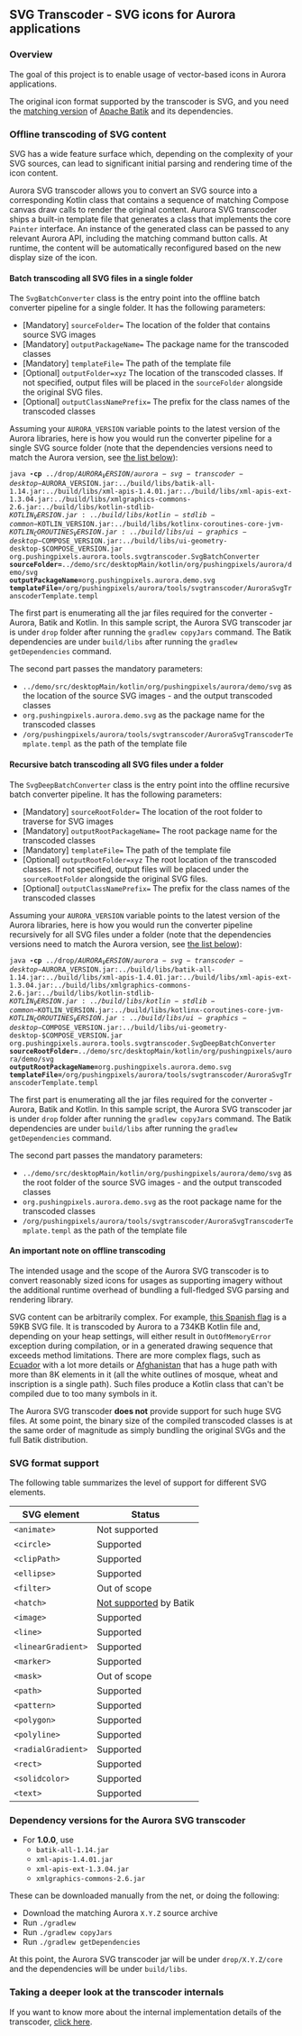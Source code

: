 ## SVG Transcoder - SVG icons for Aurora applications

### Overview

The goal of this project is to enable usage of vector-based icons in Aurora applications.

The original icon format supported by the transcoder is SVG, and you need the [matching version](#dependency-versions-for-the-aurora-svg-transcoder) of [Apache Batik](https://xmlgraphics.apache.org/batik/) and its dependencies.

### Offline transcoding of SVG content

SVG has a wide feature surface which, depending on the complexity of your SVG sources, can lead to significant initial parsing and rendering time of the icon content.

Aurora SVG transcoder allows you to convert an SVG source into a corresponding Kotlin class that contains a sequence of matching Compose canvas draw calls to render the original content. Aurora SVG transcoder ships a built-in template file that generates a class that implements the core `Painter` interface. An instance of the generated class can be passed to any relevant Aurora API, including the matching command button calls. At runtime, the content will be automatically reconfigured based on the new display size of the icon.

#### Batch transcoding all SVG files in a single folder

The `SvgBatchConverter` class is the entry point into the offline batch converter pipeline for a single folder. It has the following parameters:

* [Mandatory] `sourceFolder=` The location of the folder that contains source SVG images
* [Mandatory] `outputPackageName=` The package name for the transcoded classes
* [Mandatory] `templateFile=` The path of the template file
* [Optional] `outputFolder=xyz` The location of the transcoded classes. If not specified, output files will be placed in the `sourceFolder` alongside the original SVG files.
* [Optional] `outputClassNamePrefix=` The prefix for the class names of the transcoded classes

Assuming your `AURORA_VERSION` variable points to the latest version of the Aurora libraries, here is how you would run the converter pipeline for a single SVG source folder (note that the dependencies versions need to match the Aurora version, see [the list below](#dependency-versions-for-the-aurora-svg-transcoder)):

<code>java <b>-cp</b> ../drop/$AURORA_VERSION/aurora-svg-transcoder-desktop-$AURORA_VERSION.jar:../build/libs/batik-all-1.14.jar:../build/libs/xml-apis-1.4.01.jar:../build/libs/xml-apis-ext-1.3.04.jar:../build/libs/xmlgraphics-commons-2.6.jar:../build/libs/kotlin-stdlib-$KOTLIN_VERSION.jar:../build/libs/kotlin-stdlib-common-$KOTLIN_VERSION.jar:../build/libs/kotlinx-coroutines-core-jvm-$KOTLIN_COROUTINES_VERSION.jar:../build/libs/ui-graphics-desktop-$COMPOSE_VERSION.jar:../build/libs/ui-geometry-desktop-$COMPOSE_VERSION.jar org.pushingpixels.aurora.tools.svgtranscoder.SvgBatchConverter <b>sourceFolder=</b>../demo/src/desktopMain/kotlin/org/pushingpixels/aurora/demo/svg <b>outputPackageName=</b>org.pushingpixels.aurora.demo.svg <b>templateFile=</b>/org/pushingpixels/aurora/tools/svgtranscoder/AuroraSvgTranscoderTemplate.templ
</code>

The first part is enumerating all the jar files required for the converter - Aurora, Batik and Kotlin. In this sample script, the Aurora SVG transcoder jar is under `drop` folder after running the `gradlew copyJars` command. The Batik dependencies are under `build/libs` after running the `gradlew getDependencies` command.

The second part passes the mandatory parameters:

* `../demo/src/desktopMain/kotlin/org/pushingpixels/aurora/demo/svg` as the location of the source SVG images - and the output transcoded classes
* `org.pushingpixels.aurora.demo.svg` as the package name for the transcoded classes
* `/org/pushingpixels/aurora/tools/svgtranscoder/AuroraSvgTranscoderTemplate.templ` as the path of the template file

#### Recursive batch transcoding all SVG files under a folder

The `SvgDeepBatchConverter` class is the entry point into the offline recursive batch converter pipeline. It has the following parameters:

* [Mandatory] `sourceRootFolder=` The location of the root folder to traverse for SVG images
* [Mandatory] `outputRootPackageName=` The root package name for the transcoded classes
* [Mandatory] `templateFile=` The path of the template file
* [Optional] `outputRootFolder=xyz` The root location of the transcoded classes. If not specified, output files will be placed under the `sourceRootFolder` alongside the original SVG files.
* [Optional] `outputClassNamePrefix=` The prefix for the class names of the transcoded classes

Assuming your `AURORA_VERSION` variable points to the latest version of the Aurora libraries, here is how you would run the converter pipeline recursively for all SVG files under a folder (note that the dependencies versions need to match the Aurora version, see [the list below](#dependency-versions-for-the-aurora-svg-transcoder)):

<code>java <b>-cp</b> ../drop/$AURORA_VERSION/aurora-svg-transcoder-desktop-$AURORA_VERSION.jar:../build/libs/batik-all-1.14.jar:../build/libs/xml-apis-1.4.01.jar:../build/libs/xml-apis-ext-1.3.04.jar:../build/libs/xmlgraphics-commons-2.6.jar:../build/libs/kotlin-stdlib-$KOTLIN_VERSION.jar:../build/libs/kotlin-stdlib-common-$KOTLIN_VERSION.jar:../build/libs/kotlinx-coroutines-core-jvm-$KOTLIN_COROUTINES_VERSION.jar:../build/libs/ui-graphics-desktop-$COMPOSE_VERSION.jar:../build/libs/ui-geometry-desktop-$COMPOSE_VERSION.jar org.pushingpixels.aurora.tools.svgtranscoder.SvgDeepBatchConverter <b>sourceRootFolder=</b>../demo/src/desktopMain/kotlin/org/pushingpixels/aurora/demo/svg <b>outputRootPackageName=</b>org.pushingpixels.aurora.demo.svg <b>templateFile=</b>/org/pushingpixels/aurora/tools/svgtranscoder/AuroraSvgTranscoderTemplate.templ
</code>

The first part is enumerating all the jar files required for the converter - Aurora, Batik and Kotlin. In this sample script, the Aurora SVG transcoder jar is under `drop` folder after running the `gradlew copyJars` command. The Batik dependencies are under `build/libs` after running the `gradlew getDependencies` command.

The second part passes the mandatory parameters:

* `../demo/src/desktopMain/kotlin/org/pushingpixels/aurora/demo/svg` as the root folder of the source SVG images - and the output transcoded classes
* `org.pushingpixels.aurora.demo.svg` as the root package name for the transcoded classes
* `/org/pushingpixels/aurora/tools/svgtranscoder/AuroraSvgTranscoderTemplate.templ` as the path of the template file

#### An important note on offline transcoding

The intended usage and the scope of the Aurora SVG transcoder is to convert reasonably sized icons for usages as supporting imagery without the additional runtime overhead of bundling a full-fledged SVG parsing and rendering library.

SVG content can be arbitrarily complex. For example, [this Spanish flag](https://en.wikipedia.org/wiki/File:Flag_of_Spain.svg) is a 59KB SVG file. It is transcoded by Aurora to a 734KB Kotlin file and, depending on your heap settings, will either result in `OutOfMemoryError` exception during compilation, or in a generated drawing sequence that exceeds method limitations.  There are more complex flags, such as [Ecuador](https://en.wikipedia.org/wiki/File:Flag_of_Ecuador.svg) with a lot more details or [Afghanistan](https://en.wikipedia.org/wiki/File:Flag_of_Afghanistan.svg) that has a huge path with more than 8K elements in it (all the white outlines of mosque, wheat and inscription is a single path). Such files produce a Kotlin class that can't be compiled due to too many symbols in it.

The Aurora SVG transcoder **does not** provide support for such huge SVG files. At some point, the binary size of the compiled transcoded classes is at the same order of magnitude as simply bundling the original SVGs and the full Batik distribution.

### SVG format support

The following table summarizes the level of support for different SVG elements.

| SVG element | Status |
| --- | --- |
| `<animate>` | Not supported |
| `<circle>` | Supported |
| `<clipPath>` | Supported |
| `<ellipse>` | Supported |
| `<filter>` | Out of scope |
| `<hatch>` | [Not supported](https://issues.apache.org/jira/browse/BATIK-1259) by Batik |
| `<image>` | Supported |
| `<line>` | Supported |
| `<linearGradient>` | Supported |
| `<marker>` | Supported |
| `<mask>` | Out of scope |
| `<path>` | Supported |
| `<pattern>` | Supported |
| `<polygon>` | Supported |
| `<polyline>` | Supported |
| `<radialGradient>` | Supported |
| `<rect>` | Supported |
| `<solidcolor>` | Supported |
| `<text>` | Supported |

### Dependency versions for the Aurora SVG transcoder

* For **1.0.0**, use
  * `batik-all-1.14.jar`
  * `xml-apis-1.4.01.jar`
  * `xml-apis-ext-1.3.04.jar`
  * `xmlgraphics-commons-2.6.jar`

These can be downloaded manually from the net, or doing the following:

* Download the matching Aurora `X.Y.Z` source archive
* Run `./gradlew`
* Run `./gradlew copyJars`
* Run `./gradlew getDependencies`

At this point, the Aurora SVG transcoder jar will be under `drop/X.Y.Z/core` and the dependencies will be under `build/libs`.

### Taking a deeper look at the transcoder internals

If you want to know more about the internal implementation details of the transcoder, [click here](internals.md).
